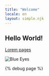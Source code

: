 ```yaml
---
title: "Welcome"
locale: en
layout: simple.njk
---
```

## Hello World!

[Lorem pages](/lorem/)

![Blue Eyes](/static/images/blue-eyes.jpg)

{% debug page %}
